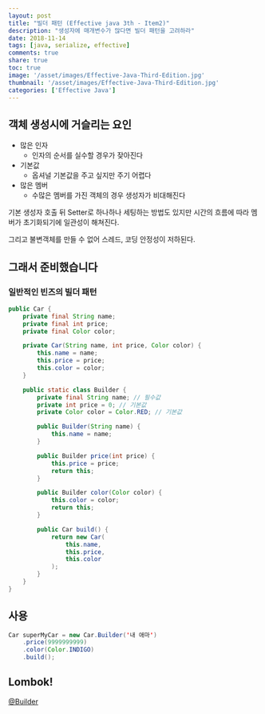 ```yaml
---
layout: post
title: "빌더 패턴 (Effective java 3th - Item2)"
description: "생성자에 매개변수가 많다면 빌더 패턴을 고려하라"
date: 2018-11-14
tags: [java, serialize, effective]
comments: true
share: true
toc: true
image: '/asset/images/Effective-Java-Third-Edition.jpg'
thumbnail: '/asset/images/Effective-Java-Third-Edition.jpg'
categories: ['Effective Java']
---
```


## 객체 생성시에 거슬리는 요인

- 많은 인자
    - 인자의 순서를 실수할 경우가 잦아진다
- 기본값
    - 옵셔널 기본값을 주고 싶지만 주기 어렵다
- 많은 멤버
    - 수많은 멤버를 가진 객체의 경우 생성자가 비대해진다

기본 생성자 호출 뒤 Setter로 하나하나 세팅하는 방법도 있지만 시간의 흐름에 따라 멤버가 초기화되기에 일관성이 해쳐진다. 

그리고 불변객체를 만들 수 없어 스레드, 코딩 안정성이 저하된다.

## 그래서 준비했습니다

### 일반적인 빈즈의 빌더 패턴

```java
public Car {
    private final String name;
    private final int price;
    private final Color color;

    private Car(String name, int price, Color color) {
        this.name = name;
        this.price = price;
        this.color = color;
    }

    public static class Builder {
        private final String name; // 필수값
        private int price = 0; // 기본값
        private Color color = Color.RED; // 기본값

        public Builder(String name) {
            this.name = name;
        }

        public Builder price(int price) {
            this.price = price;
            return this;
        }

        public Builder color(Color color) {
            this.color = color;
            return this;
        }

        public Car build() {
            return new Car(
                this.name, 
                this.price, 
                this.color
            );
        }
    }
}
```

## 사용
```java
Car superMyCar = new Car.Builder('내 애마')
    .price(9999999999)
    .color(Color.INDIGO)
    .build();
```

## Lombok!
[@Builder](https://projectlombok.org/features/Builder)
